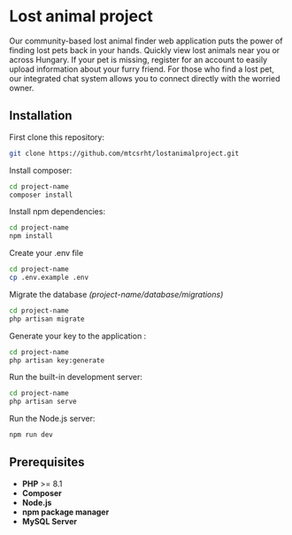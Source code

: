 
# Lost animal project

Our community-based lost animal finder web application puts the power of finding lost pets back in your hands.  Quickly view lost animals near you or across Hungary. If your pet is missing, register for an account to easily upload information about your furry friend.  For those who find a lost pet, our integrated chat system allows you to connect directly with the worried owner.


## Installation
First clone this repository:

```bash
git clone https://github.com/mtcsrht/lostanimalproject.git
```
Install composer:

```bash
cd project-name
composer install
```

Install npm dependencies:
```bash
cd project-name
npm install
```
Create your .env file  
```bash
cd project-name
cp .env.example .env
```
Migrate the database *(project-name/database/migrations)*
```bash
cd project-name
php artisan migrate
```

Generate your key to the application : 
```bash
cd project-name
php artisan key:generate
```
Run the built-in development server:
```bash
cd project-name
php artisan serve
```
Run the Node.js server:
```bash
npm run dev
```
## Prerequisites
- **PHP** >= 8.1  
- **Composer**  
- **Node.js**  
- **npm package manager**  
- **MySQL Server**